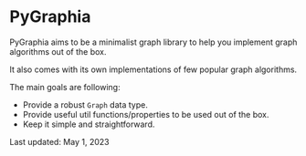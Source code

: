 # PyGraphia

PyGraphia aims to be a minimalist graph library to help you implement graph algorithms out of the box. 

It also comes with its own implementations of few popular graph algorithms. 

The main goals are following:
- Provide a robust `Graph` data type.
- Provide useful util functions/properties to be used out of the box.
- Keep it simple and straightforward.

Last updated: May 1, 2023